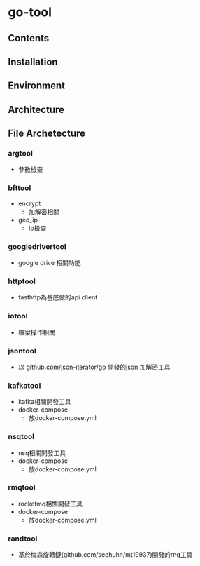 # go-tool


## Contents


## Installation

## Environment

## Architecture

## File Archetecture 
### argtool
  - 參數檢查
  
### bfttool
  - encrypt
    - 加解密相關 
  - geo_ip
    - ip檢查

### googledrivertool
  - google drive 相關功能

### httptool
  - fasthttp為基底做的api client

### iotool
  - 檔案操作相關 

### jsontool
  - 以 github.com/json-iterator/go 開發的json 加解密工具
  
### kafkatool
  - kafka相關開發工具
  - docker-compose
    - 放docker-compose.yml 

### nsqtool
  - nsq相關開發工具
  - docker-compose
     - 放docker-compose.yml 
  
### rmqtool
  - rocketmq相關開發工具
  - docker-compose
    - 放docker-compose.yml 
  
### randtool
- 基於梅森旋轉鏈(github.com/seehuhn/mt19937)開發的rng工具 


